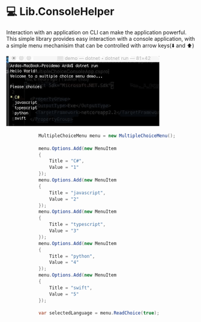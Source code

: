 # :computer: Lib.ConsoleHelper

Interaction with an application on CLI can make the application powerful. This simple library provides easy interaction with a console application, with a simple menu mechanisim that can be controlled with arrow keys(:arrow_down: and :arrow_up:)

![Menu](https://github.com/ardacetinkaya/Lib.ConsoleHelper/blob/master/images/menu.gif)

```csharp
            MultipleChoiceMenu menu = new MultipleChoiceMenu();

            menu.Options.Add(new MenuItem
            {
                Title = "C#",
                Value = "1"
            });
            menu.Options.Add(new MenuItem
            {
                Title = "javascript",
                Value = "2"
            });
            menu.Options.Add(new MenuItem
            {
                Title = "typescript",
                Value = "3"
            });
            menu.Options.Add(new MenuItem
            {
                Title = "python",
                Value = "4"
            });
            menu.Options.Add(new MenuItem
            {
                Title = "swift",
                Value = "5"
            });

            var selectedLanguage = menu.ReadChoice(true);
````

